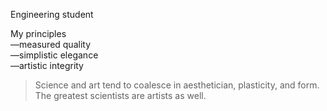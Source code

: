 
Engineering student 

My principles  
—measured quality   
—simplistic elegance  
—artistic integrity

>Science and art tend to coalesce in aesthetician, plasticity, and form. The greatest scientists are artists as well.
